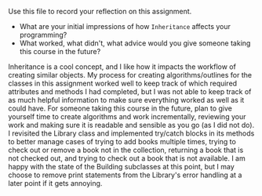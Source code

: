 Use this file to record your reflection on this assignment.

- What are your initial impressions of how `Inheritance` affects your programming?
- What worked, what didn't, what advice would you give someone taking this course in the future?

Inheritance is a cool concept, and I like how it impacts the workflow of creating similar objects. 
My process for creating algorithms/outlines for the classes in this assignment worked well to keep track of which required attributes and methods I had completed, but I was not able to keep track of as much helpful information to make sure everything worked as well as it could have. 
For someone taking this course in the future, plan to give yourself time to create algorithms and work incrementally, reviewing your work and making sure it is readable and sensible as you go (as I did not do). 
I revisited the Library class and implemented try/catch blocks in its methods to better manage cases of trying to add books multiple times, trying to check out or remove a book not in the collection, returning a book that is not checked out, and trying to check out a book that is not available. 
I am happy with the state of the Building subclasses at this point, but I may choose to remove print statements from the Library's error handling at a later point if it gets annoying. 